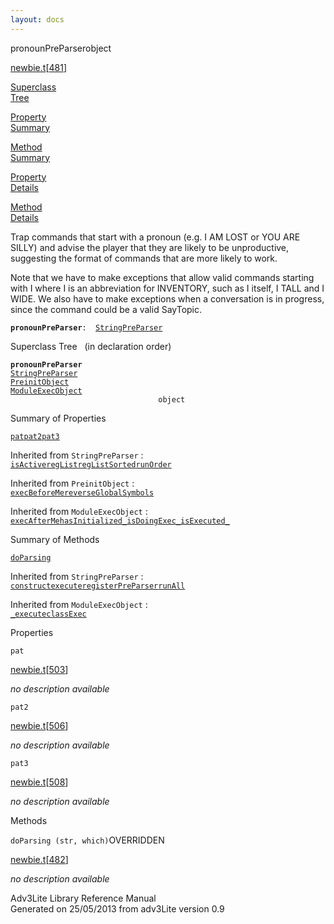 ```yaml
---
layout: docs
---
```

<span class="title">pronounPreParser</span><span class="type">object</span>

[newbie.t](../file/newbie.t.html)\[[481](../source/newbie.t.html#481)\]

[Superclass  
Tree](#_SuperClassTree_)

[Property  
Summary](#_PropSummary_)

[Method  
Summary](#_MethodSummary_)

[Property  
Details](#_Properties_)

[Method  
Details](#_Methods_)



Trap commands that start with a pronoun (e.g. I AM LOST or YOU ARE
SILLY) and advise the player that they are likely to be unproductive,
suggesting the format of commands that are more likely to work.

Note that we have to make exceptions that allow valid commands starting
with I where I is an abbreviation for INVENTORY, such as I itself, I
TALL and I WIDE. We also have to make exceptions when a conversation is
in progress, since the command could be a valid SayTopic.

**`pronounPreParser`**` :   `[`StringPreParser`](../object/StringPreParser.html)



<span id="_SuperClassTree_"></span>



<span class="hdln">Superclass Tree</span>   (in declaration order)



**`pronounPreParser`**  
[`StringPreParser`](../object/StringPreParser.html)  
[`PreinitObject`](../object/PreinitObject.html)  
[`ModuleExecObject`](../object/ModuleExecObject.html)  
`                                 object`  
<span id="_PropSummary_"></span>



<span class="hdln">Summary of Properties</span>  



[`pat`](#pat)[`pat2`](#pat2)[`pat3`](#pat3)

Inherited from `StringPreParser` :  
[`isActive`](../object/StringPreParser.html#isActive)[`regList`](../object/StringPreParser.html#regList)[`regListSorted`](../object/StringPreParser.html#regListSorted)[`runOrder`](../object/StringPreParser.html#runOrder)

Inherited from `PreinitObject` :  
[`execBeforeMe`](../object/PreinitObject.html#execBeforeMe)[`reverseGlobalSymbols`](../object/PreinitObject.html#reverseGlobalSymbols)

Inherited from `ModuleExecObject` :  
[`execAfterMe`](../object/ModuleExecObject.html#execAfterMe)[`hasInitialized_`](../object/ModuleExecObject.html#hasInitialized_)[`isDoingExec_`](../object/ModuleExecObject.html#isDoingExec_)[`isExecuted_`](../object/ModuleExecObject.html#isExecuted_)

<span id="_MethodSummary_"></span>



<span class="hdln">Summary of Methods</span>  



[`doParsing`](#doParsing)

Inherited from `StringPreParser` :  
[`construct`](../object/StringPreParser.html#construct)[`execute`](../object/StringPreParser.html#execute)[`registerPreParser`](../object/StringPreParser.html#registerPreParser)[`runAll`](../object/StringPreParser.html#runAll)



Inherited from `ModuleExecObject` :  
[`_execute`](../object/ModuleExecObject.html#_execute)[`classExec`](../object/ModuleExecObject.html#classExec)

<span id="_Properties_"></span>



<span class="hdln">Properties</span>  



<span id="pat"></span>

`pat`

[newbie.t](../file/newbie.t.html)\[[503](../source/newbie.t.html#503)\]



*no description available*



<span id="pat2"></span>

`pat2`

[newbie.t](../file/newbie.t.html)\[[506](../source/newbie.t.html#506)\]



*no description available*



<span id="pat3"></span>

`pat3`

[newbie.t](../file/newbie.t.html)\[[508](../source/newbie.t.html#508)\]



*no description available*



<span id="_Methods_"></span>



<span class="hdln">Methods</span>  



<span id="doParsing"></span>

`doParsing (str, which)`<span class="rem">OVERRIDDEN</span>

[newbie.t](../file/newbie.t.html)\[[482](../source/newbie.t.html#482)\]



*no description available*





Adv3Lite Library Reference Manual  
Generated on 25/05/2013 from adv3Lite version 0.9


